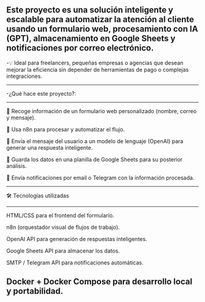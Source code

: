 Este proyecto es una solución inteligente y escalable para automatizar la atención al cliente usando un formulario web, procesamiento con IA (GPT), almacenamiento en Google Sheets y notificaciones por correo electrónico.
----------------------------------------------------------------------------------------------------------------------------------------------------------------------------------------------------------------------------
-💡 Ideal para freelancers, pequeñas empresas o agencias que desean mejorar la eficiencia sin depender de herramientas de pago o complejas integraciones.

----------------------------------------------------------------------------------------------------------------------------------------------------------------------------------------------------------------------------
-¿Qué hace este proyecto?:

----------------------------------------------------------------------------------------------------------------------------------------------------------------------------------------------------------------------------
🔹 Recoge información de un formulario web personalizado (nombre, correo y mensaje).

🔹 Usa n8n para procesar y automatizar el flujo.

🔹 Envía el mensaje del usuario a un modelo de lenguaje (OpenAI) para generar una respuesta inteligente.

🔹 Guarda los datos en una planilla de Google Sheets para su posterior análisis.

🔹 Envía notificaciones por email o Telegram con la información procesada.


----------------------------------------------------------------------------------------------------------------------------------------------------------------------------------------------------------------------------
🛠️ Tecnologías utilizadas

----------------------------------------------------------------------------------------------------------------------------------------------------------------------------------------------------------------------------
HTML/CSS para el frontend del formulario.

n8n (orquestador visual de flujos de trabajo).

OpenAI API para generación de respuestas inteligentes.

Google Sheets API para almacenar los datos.

SMTP / Telegram API para notificaciones automáticas.

Docker + Docker Compose para desarrollo local y portabilidad.
----------------------------------------------------------------------------------------------------------------------------------------------------------------------------------------------------------------------------
